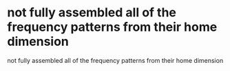 # not fully assembled all of the frequency patterns from their home dimension

not fully assembled all of the frequency patterns from their home dimension